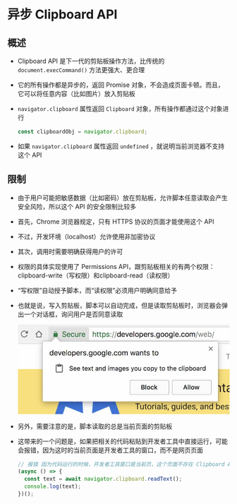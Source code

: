 # 异步 Clipboard API

## 概述

+ Clipboard API 是下一代的剪贴板操作方法，比传统的 `document.execCommand()` 方法更强大、更合理

+ 它的所有操作都是异步的，返回 Promise 对象，不会造成页面卡顿。而且，它可以将任意内容（比如图片）放入剪贴板

+ `navigator.clipboard` 属性返回 `Clipboard` 对象，所有操作都通过这个对象进行

  ```js
  const clipboardObj = navigator.clipboard;
  ```

+ 如果 `navigator.clipboard` 属性返回 `undefined` ，就说明当前浏览器不支持这个 API

## 限制

+ 由于用户可能把敏感数据（比如密码）放在剪贴板，允许脚本任意读取会产生安全风险，所以这个 API 的安全限制比较多

+ 首先，Chrome 浏览器规定，只有 HTTPS 协议的页面才能使用这个 API
+ 不过，开发环境（localhost）允许使用非加密协议

+ 其次，调用时需要明确获得用户的许可
+ 权限的具体实现使用了 Permissions API，跟剪贴板相关的有两个权限：clipboard-write（写权限）和clipboard-read（读权限）
+ “写权限”自动授予脚本，而“读权限”必须用户明确同意给予
+ 也就是说，写入剪贴板，脚本可以自动完成，但是读取剪贴板时，浏览器会弹出一个对话框，询问用户是否同意读取

  ![读取剪切板对话框](images/读取剪切板对话框.jpg)

+ 另外，需要注意的是，脚本读取的总是当前页面的剪贴板
+ 这带来的一个问题是，如果把相关的代码粘贴到开发者工具中直接运行，可能会报错，因为这时的当前页面是开发者工具的窗口，而不是网页页面

  ```js
  // 报错 因为代码运行的时候，开发者工具窗口是当前页，这个页面不存在 Clipboard API 依赖的 DOM 接口
  (async () => {
    const text = await navigator.clipboard.readText();
    console.log(text);
  })();
  ```
